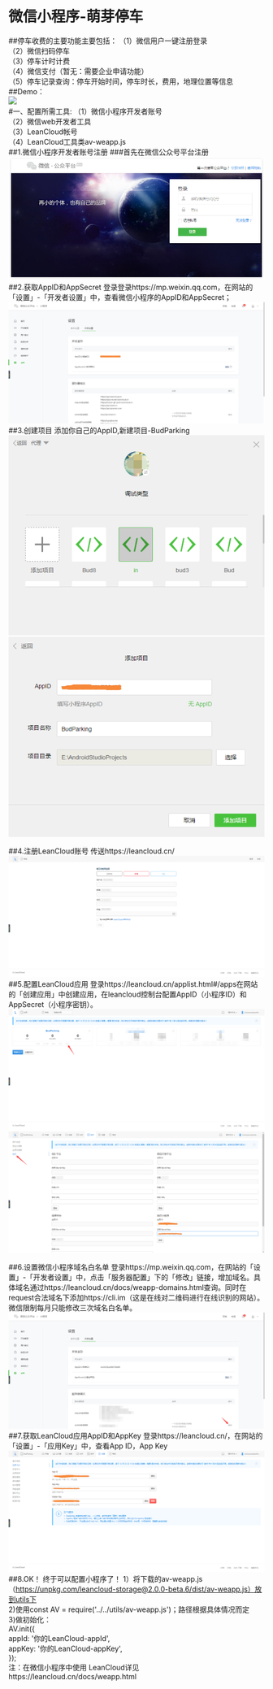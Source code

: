 # 微信小程序-萌芽停车
##停车收费的主要功能主要包括：
（1）微信用户一键注册登录	
（2）微信扫码停车<br>
（3）停车计时计费<br>
（4）微信支付（暂无：需要企业申请功能）<br>
（5）停车记录查询：停车开始时间，停车时长，费用，地理位置等信息<br>
##Demo：<br>
![](https://github.com/chimuuu/BUDPARKING/blob/master/images/1.png)
<br>
#一、配置所需工具:
（1）微信小程序开发者账号<br>
（2）微信web开发者工具<br>
（3）LeanCloud帐号<br>
（4）LeanCloud工具类av-weapp.js<br>
##1.微信小程序开发者账号注册
###首先在微信公众号平台注册
![](https://github.com/chimuuu/Images/blob/master/1.png)
##2.获取AppID和AppSecret
登录登录https://mp.weixin.qq.com，在网站的「设置」-「开发者设置」中，查看微信小程序的AppID和AppSecret；
![](https://github.com/chimuuu/Images/blob/master/2.png)
##3.创建项目
添加你自己的AppID,新建项目-BudParking
![](https://github.com/chimuuu/Images/blob/master/3.png)![](https://github.com/chimuuu/Images/blob/master/4.png)

##4.注册LeanCloud账号
传送https://leancloud.cn/
![](https://github.com/chimuuu/Images/blob/master/5.png)
##5.配置LeanCloud应用
登录https://leancloud.cn/applist.html#/apps在网站的「创建应用」中创建应用，在leancloud控制台配置AppID（小程序ID）和AppSecret（小程序密钥）。
![](https://github.com/chimuuu/Images/blob/master/6.png)![](https://github.com/chimuuu/Images/blob/master/7.png)

##6.设置微信小程序域名白名单
登录https://mp.weixin.qq.com，在网站的「设置」-「开发者设置」中，点击「服务器配置」下的「修改」链接，增加域名。具体域名通过https://leancloud.cn/docs/weapp-domains.html查询。同时在request合法域名下添加https://cli.im（这是在线对二维码进行在线识别的网站）。微信限制每月只能修改三次域名白名单。
![](https://github.com/chimuuu/Images/blob/master/8.png)
##7.获取LeanCloud应用AppID和AppKey
登录https://leancloud.cn/，在网站的「设置」-「应用Key」中，查看App ID，App Key
![](https://github.com/chimuuu/Images/blob/master/9.png)
##8.OK！ 终于可以配置小程序了！
1）将下载的av-weapp.js（https://unpkg.com/leancloud-storage@2.0.0-beta.6/dist/av-weapp.js）放到utils下<br>
2)使用const AV = require('../../utils/av-weapp.js')；路径根据具体情况而定<br>
3)做初始化：<br>
    AV.init({<br>
    appId: '你的LeanCloud-appId',<br>
    appKey: '你的LeanCloud-appKey',<br>
    });<br>
注：在微信小程序中使用 LeanCloud详见https://leancloud.cn/docs/weapp.html<br>
